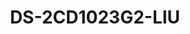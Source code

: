 ---
id: 3
title: "DS-2CD1023G2-LIU"
slug: "DS-2CD1023G2-LIU"
subTitle: "2 MP Smart Hybrid Light Bullet Camera "
category: "networkcamera"
imgCard: "/src/assets/images/networkcamera/DS-2CD1023G2-LIU/DS-2CD1023G2-LIU-1.webp"
imgAlt: "DS-2CD1023G2-LIU"
thumbnails: [
  "/src/assets/images/networkcamera/DS-2CD1023G2-LIU/DS-2CD1023G2-LIU-1.webp",
  "/src/assets/images/networkcamera/DS-2CD1023G2-LIU/DS-2CD1023G2-LIU-2.webp",
  "/src/assets/images/networkcamera/DS-2CD1023G2-LIU/DS-2CD1023G2-LIU-3.webp",
]
features: [
  "2 MP high-quality imaging for clear surveillance",
  "Smart Hybrid Light for superior low-light and long-range coverage",
  "Accurate human and vehicle detection for smart alerts",
  "Built-in microphone for real-time audio monitoring",
  "IP67-rated for outdoor water and dust resistance",
  "H.265+ compression for efficient storage and bandwidth",
]
rating: 5
reviewCount: 100
specifications: {
  Camera: {
    Image_Sensor: "1/2.9\" Progressive Scan CMOS",
    Max_Resolution: "1920 × 1080",
    Min_Illumination: "Color: 0.005 Lux @ (F1.6, AGC ON), B/W: 0 Lux with IR",
    Shutter_Time: "1/3 s to 1/100,000 s",
    Day_Night: "IR cut filter",
    Angle_Adjustment: "Pan: 0° to 360°, Tilt: 0° to 90°, Rotate: 0° to 360°"
  },
  Lens: {
    Lens_Type: "Fixed focal lens, 2.8 and 4 mm optional",
    Focal_Length_FOV: "2.8 mm: Horizontal FOV 103°, Vertical FOV 56°, Diagonal FOV 121°; 4 mm: Horizontal FOV 83°, Vertical FOV 44°, Diagonal FOV 99°",
    Lens_Mount: "M12",
    Iris_Type: "Fixed",
    Aperture: "F1.6"
  },
  Video: {
    Main_Stream: {
      "50_Hz": "25 fps (1920 × 1080, 1280 × 720)",
      "60_Hz": "30 fps (1920 × 1080, 1280 × 720)"
    },
    Sub_Stream: {
      "50_Hz": "25 fps (640 × 480, 640 × 360)",
      "60_Hz": "30 fps (640 × 480, 640 × 360)"
    },
    Video_Compression: {
      Main_Stream: "H.265+/H.265/H.264+/H.264",
      Sub_Stream: "H.265/H.264/MJPEG"
    },
    Video_Bit_Rate: "32 Kbps to 8 Mbps",
    H264_Type: "Baseline Profile, Main Profile, High Profile",
    H265_Type: "Main Profile",
    Bit_Rate_Control: "CBR, VBR",
    Region_of_Interest: {
      ROI: "1 fixed region for main stream"
    },
  },
  Audio: {
    Audio_Type: "Mono sound",
    Environment_Noise_Filtering: "Yes",
    Audio_Sampling_Rate: "8 kHz/16 kHz",
    Audio_Compression: "G.711ulaw/G.711alaw/G.722.1/G.726/MP2L2/PCM/AAC-LC",
    Audio_Bit_Rate: "64 Kbps (G.711 ulaw)/64 Kbps (G.711 alaw)/16 Kbps (G.722.1)/16 Kbps (G.726)/32 to 160 Kbps (MP2L2)/16 to 64 Kbps (AAC-LC)"
  },
  Network: {
    Security: "Password protection, complicated password, watermark, basic and digest authentication for HTTP, WSSE and digest authentication for Open Network Video Interface, security audit log, host authentication (MAC address)",
    Simultaneous_Live_View: "Up to 6 channels",
    API: "Open Network Video Interface (Profile S, Profile T, Profile G (only -F model supports)), ISAPI, SDK",
    Protocols: "TCP/IP, ICMP, DHCP, DNS, HTTP, RTP, RTSP, RTCP, NTP, IGMP, IPv6, UDP, QoS, FTP, SMTP",
    User_Host: "Up to 32 users; 3 user levels: administrator, operator, and user",
    Client: "iVMS-4200, Hik-Connect",
    Web_Browser: "Plug-in required live view: IE 10, IE 11; Local service: Chrome 57.0+, Firefox 52.0+"
  },
  Image: {
    Wide_Dynamic_Range: "Digital WDR",
    SNR: "≥ 52 dB",
    Day_Night_Switch: "Day, Night, Auto, Schedule",
    Image_Enhancement: "BLC, HLC, 3D DNR",
    Image_Settings: "Rotate mode, saturation, brightness, contrast, sharpness, gain, white balance, adjustable by client software or web browser",
    Privacy_Mask: "4 programmable polygon privacy masks"
  },
  General: {
    Power: "12 VDC ± 25%, 0.4 A, max. 5 W,Ø5.5 mm coaxial power plug,reverse polarity protection, PoE: IEEE 802.3af, Class 3, max: 6.5 W",
    Material: "Metal & Plastic",
    Dimension: "170.8 mm × 66 mm × 69.1 mm (6.7\" × 2.6\" × 2.7\")",
    Package_Dimension: "216 mm × 121 mm × 118 mm (8.5\" × 4.8\" × 4.6\")",
    Weight: "Approx. 265 g (0.6 lb.)",
    With_Package_Weight: "Approx. 495 g (1.1 lb.)",
    Storage_Conditions: "-30 °C to 60 °C (-22 °F to 140 °F). Humidity 95% or less (non-condensing)",
    Startup_and_Operating_Conditions: "-30 °C to 60 °C (-22 °F to 140 °F). Humidity 95% or less (non-condensing)",
    Language: "English, Ukrainian",
    General_Function: "Heartbeat,anti-banding,mirror,password protection,password reset via email"
  }
}
---